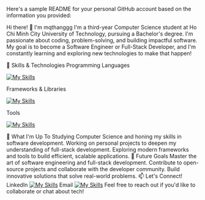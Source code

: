 Here's a sample README for your personal GitHub account based on the information you provided:

Hi there! 👋 I'm mqthanggg
I'm a third-year Computer Science student at Ho Chi Minh City University of Technology, pursuing a Bachelor's degree. I'm passionate about coding, problem-solving, and building impactful software. My goal is to become a Software Engineer or Full-Stack Developer, and I'm constantly learning and exploring new technologies to make that happen!

🔧 Skills & Technologies
Programming Languages

[![My Skills](https://skillicons.dev/icons?i=c,cpp,py,java,js,ts,html,css,php)](https://skillicons.dev)

Frameworks & Libraries

[![My Skills](https://skillicons.dev/icons?i=angular,vue,express,tailwind,bootstrap)](https://skillicons.dev)

Tools

[![My Skills](https://skillicons.dev/icons?i=git,github,docker)](https://skillicons.dev)

🌱 What I'm Up To
Studying Computer Science and honing my skills in software development.
Working on personal projects to deepen my understanding of full-stack development.
Exploring modern frameworks and tools to build efficient, scalable applications.
🎯 Future Goals
Master the art of software engineering and full-stack development.
Contribute to open-source projects and collaborate with the developer community.
Build innovative solutions that solve real-world problems.
📫 Let's Connect!
LinkedIn [![My Skills](https://skillicons.dev/icons?i=linkedin)](https://www.linkedin.com/in/th%C4%83ng-mai-qu%E1%BB%91c-7a8191358/)
Email [![My Skills](https://skillicons.dev/icons?i=gmail)](maiquocthang0304@gmail.com)
Feel free to reach out if you'd like to collaborate or chat about tech!
